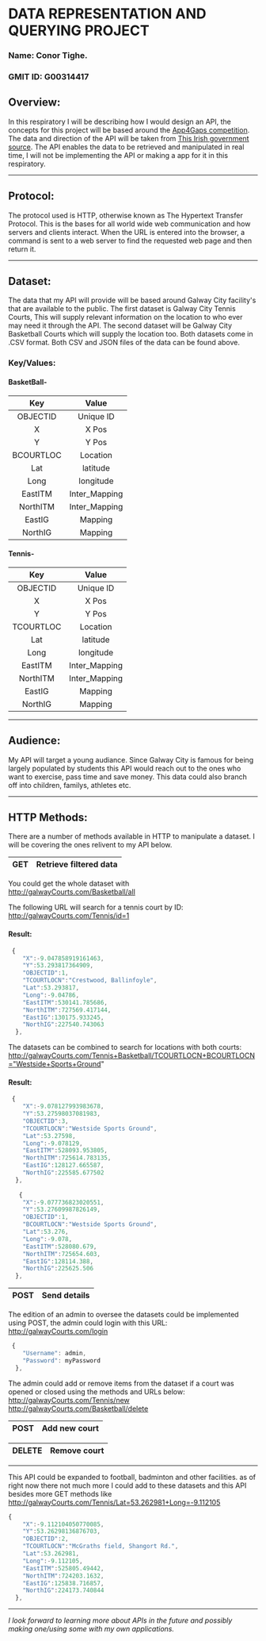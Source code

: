 #  DATA REPRESENTATION AND QUERYING PROJECT
### Name: Conor Tighe.
### GMIT ID: G00314417

## Overview:

In this respiratory I will be describing how I would design an API, the concepts for this project will be based around the
[App4Gaps competition](https://www.youtube.com/watch?v=M2WpRGjqpaM). The data and direction of the API will be taken from [This Irish government source](https://data.gov.ie/data). The API enables the data to be retrieved and manipulated in real time, I will not be implementing the API or making a app for it in this respiratory.

---

## Protocol:

The protocol used is HTTP, otherwise known as The Hypertext Transfer Protocol. This is the bases for all world wide web communication and how servers and clients interact. When the URL is entered into the browser, a command is sent to a web server to find the requested web page and then return it.

---

## Dataset:

The data that my API will provide will be based around Galway City facility's that are available to the public. The first dataset is Galway City Tennis Courts, This will supply relevant information on the location to who ever may need it through the API. The second dataset will be Galway City Basketball Courts which will supply the location too. Both datasets come in .CSV format. Both CSV and JSON files of the data can be found above.

### Key/Values:

####      BasketBall-
|     Key    |     Value     |
| :--------: | :-----------: |
|  OBJECTID  |   Unique ID   |
|     X      |    X Pos      |
|     Y      |    Y Pos      |
| BCOURTLOC  |   Location    |
| Lat        |  latitude     |
| Long       | longitude     |
| EastITM    | Inter_Mapping |
| NorthITM   | Inter_Mapping |
| EastIG     |  Mapping      |
| NorthIG    |  Mapping      |


####      Tennis-
|     Key    |     Value     |
| :--------: | :-----------: |
|  OBJECTID  |   Unique ID   |
|     X      |    X Pos      |
|     Y      |    Y Pos      |
| TCOURTLOC  |   Location    |
| Lat        |  latitude     |
| Long       | longitude     |
| EastITM    | Inter_Mapping |
| NorthITM   | Inter_Mapping |
| EastIG     |  Mapping      |
| NorthIG    |  Mapping      |
                    
                    
                    

---

## Audience:

My API will target a young audiance. Since Galway City is famous for being largely populated by students this API would reach out to the ones who want to exercise, pass time and save money. This data could also branch off into children, familys, athletes etc.

---

## HTTP Methods:

There are a number of methods available in HTTP to manipulate a dataset. I will be covering the ones relivent to my API below.


| GET | Retrieve filtered data |
| :---|----------------------- |

You could get the whole dataset with http://galwayCourts.com/Basketball/all

The following URL will search for a tennis court by ID: http://galwayCourts.com/Tennis/id=1

#### Result:

```javascript
 {
    "X":-9.047858919161463,
    "Y":53.293817364909,
    "OBJECTID":1,
    "TCOURTLOCN":"Crestwood, Ballinfoyle",
    "Lat":53.293817,
    "Long":-9.04786,
    "EastITM":530141.785686,
    "NorthITM":727569.417144,
    "EastIG":130175.933245,
    "NorthIG":227540.743063
  },
```

The datasets can be combined to search for locations with both courts: http://galwayCourts.com/Tennis+Basketball/TCOURTLOCN+BCOURTLOCN="Westside+Sports+Ground"

#### Result:

```javascript
 {
    "X":-9.078127993983678,
    "Y":53.27598037081983,
    "OBJECTID":3,
    "TCOURTLOCN":"Westside Sports Ground",
    "Lat":53.27598,
    "Long":-9.078129,
    "EastITM":528093.953805,
    "NorthITM":725614.783135,
    "EastIG":128127.665587,
    "NorthIG":225585.677502
  },
  
   {
    "X":-9.077736823020551,
    "Y":53.27609987826149,
    "OBJECTID":1,
    "BCOURTLOCN":"Westside Sports Ground",
    "Lat":53.276,
    "Long":-9.078,
    "EastITM":528080.679,
    "NorthITM":725654.603,
    "EastIG":128114.388,
    "NorthIG":225625.506
  },
```

| POST | Send details |
| :----|---------- |

The edition of an admin to oversee the datasets could be implemented using POST, the admin could login with this URL:
http://galwayCourts.com/login

```javascript
 {
    "Username": admin,
    "Password": myPassword
  },
```

The admin could add or remove items from the dataset if a court was opened or closed using the methods and URLs below:
http://galwayCourts.com/Tennis/new
http://galwayCourts.com/Basketball/delete

| POST | Add new court |
| :----|-------------- |

| DELETE | Remove court |
| :----|--------------- |

---

This API could be expanded to football, badminton and other facilities. as of right now there not much more I could add to these datasets and this API besides more GET methods like http://galwayCourts.com/Tennis/Lat=53.262981+Long=-9.112105

```javascript
{
    "X":-9.112104050770085,
    "Y":53.26298136876703,
    "OBJECTID":2,
    "TCOURTLOCN":"McGraths field, Shangort Rd.",
    "Lat":53.262981,
    "Long":-9.112105,
    "EastITM":525805.49442,
    "NorthITM":724203.1632,
    "EastIG":125838.716857,
    "NorthIG":224173.740844
  },
  ```
  
  ---
  
  *I look forward to learning more about APIs in the future and possibly making one/using some with my own applications.*
